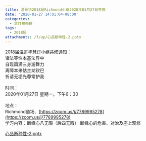 ```yaml
---
title: 温哥华2018届Richmond小组2020年01月27日共修
date: '2020-01-27 14:01:04-08:00'
categories:
  - 慧灯禅修班
tags:
  - 2018届
attachments: /f/up/心品断种性-2.pptx
---
```

2018届温哥华慧灯小组共修通知：\
诸法等性本基法界中\
自现圆满三身游舞力\
离障本来怙主龙钦巴\
祈请无垢光尊常护我\
\
时间：\
2020年01月27日 星期一，下午6：30\
\
地点：\
Richmond道场、[https://zoom.us/j/7789995278](https://zoom.us/j/7789995278) 
\
学习内容：断缘心八无暇（后四无暇） 断缘心的危害、对治及座上观修

[心品断种性-2.pptx](/f/up/心品断种性-2.pptx)
